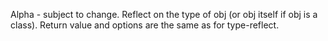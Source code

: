 Alpha - subject to change.
   Reflect on the type of obj (or obj itself if obj is a class).
   Return value and options are the same as for type-reflect. 